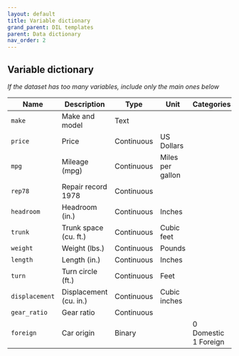 ```yaml
---
layout: default
title: Variable dictionary
grand_parent: DIL templates
parent: Data dictionary
nav_order: 2
---
```


## Variable dictionary

*If the dataset has too many variables, include only the main ones below*

| Name           | Description            | Type        | Unit              | Categories                |
|----------------|------------------------|-------------|-------------------|---------------------------|
| `make`         | Make and model         | Text        |                   |                           |
| `price`        | Price                  | Continuous  | US Dollars        |                           |
| `mpg`          | Mileage (mpg)          | Continuous  | Miles per gallon  |                           |
| `rep78`        | Repair record 1978     | Continuous  |                   |                           |
| `headroom`     | Headroom (in.)         | Continuous  | Inches            |                           |
| `trunk`        | Trunk space (cu. ft.)  | Continuous  | Cubic feet        |                           |
| `weight`       | Weight (lbs.)          | Continuous  | Pounds            |                           |
| `length`       | Length (in.)           | Continuous  | Inches            |                           |
| `turn`         | Turn circle (ft.)      | Continuous  | Feet              |                           |
| `displacement` | Displacement (cu. in.) | Continuous  | Cubic inches      |                           |
| `gear_ratio`   | Gear ratio             | Continuous  |                   |                           |
| `foreign`      | Car origin             | Binary      |                   | 0 Domestic <br> 1 Foreign |

